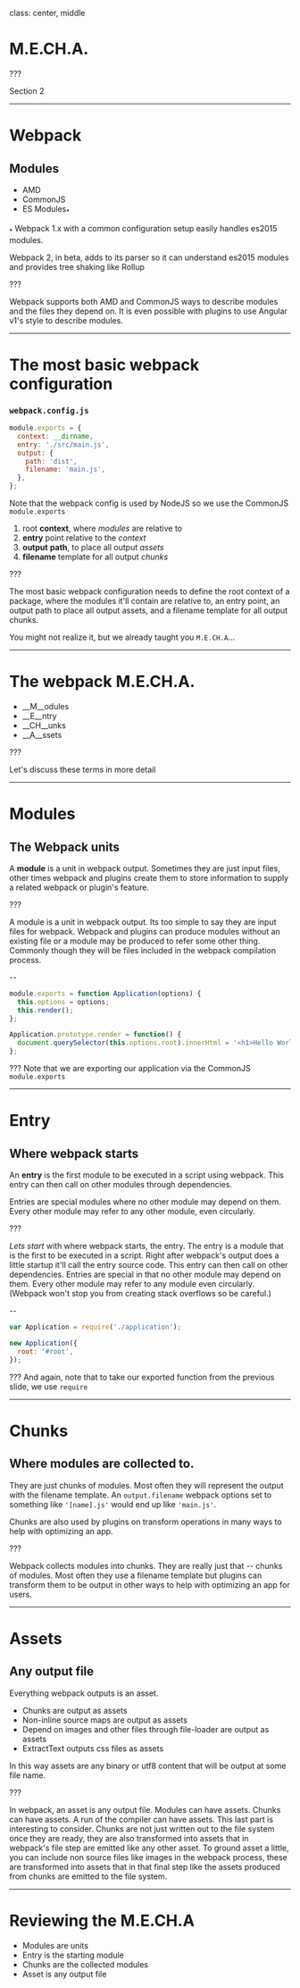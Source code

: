 class: center, middle
# M.E.CH.A.

???

Section 2

---

# Webpack

## Modules

- AMD
- CommonJS
- ES Modules<sub>\*</sub>

<sub>\*</sub> Webpack 1.x with a common configuration setup easily handles es2015 modules.

Webpack 2, in beta, adds to its parser so it can understand es2015 modules and provides tree shaking like Rollup

???

Webpack supports both AMD and CommonJS ways to describe modules and the files
they depend on. It is even possible with plugins to use Angular v1's style to
describe modules.

---

# The most basic webpack configuration

### `webpack.config.js`

```js
module.exports = {
  context: __dirname,
  entry: './src/main.js',
  output: {
    path: 'dist',
    filename: 'main.js',
  },
};
```
Note that the webpack config is used by NodeJS so we use the CommonJS `module.exports`

1. root __context__, where _modules_ are relative to
2. __entry__ point relative to the _context_
3. __output__ __path__, to place all output _assets_
  1. __filename__ template for all output _chunks_

???

The most basic webpack configuration needs to define the root context of a package, where the modules it'll contain are relative to, an entry point, an output path to place all output assets, and a filename template for all output chunks.

You might not realize it, but we already taught you `M.E.CH.A`...

---

# The webpack M.E.CH.A.

- __M__odules
- __E__ntry
- __CH__unks
- __A__ssets

???

Let's discuss these terms in more detail

---

# Modules

## The Webpack units

A **module** is a unit in webpack output. Sometimes they are just input files, other times webpack and plugins create them to store information to supply a related webpack or plugin's feature.

???

A module is a unit in webpack output. Its too simple to say they are input files for webpack. Webpack and plugins can produce modules without an existing file or a module may be produced to refer some other thing. Commonly though they will be files included in the webpack compilation process.

--

```javascript
module.exports = function Application(options) {
  this.options = options;
  this.render();
};

Application.prototype.render = function() {
  document.querySelector(this.options.root).innerHtml = '<h1>Hello World</h1>';
};
```

???
Note that we are exporting our application via the CommonJS `module.exports`

---

# Entry

## Where webpack starts

An **entry** is the first module to be executed in a script using webpack. This entry can then call on other modules through dependencies.

Entries are special modules where no other module may depend on them. Every other module may refer to any other module, even circularly.

???

_Lets start_ with where webpack starts, the entry. The entry is a module that is the first to be executed in a script. Right after webpack's output does a little startup it'll call the entry source code. This entry can then call on other dependencies. Entries are special in that no other module may depend on them. Every other module may refer to any module even circularly. (Webpack won't stop you from creating stack overflows so be careful.)

--

```javascript
var Application = require('./application');

new Application({
  root: '#root',
});
```

???
And again, note that to take our exported function from the previous slide, we use `require`

---

# Chunks

## Where modules are collected to.

They are just chunks of modules. Most often they will represent the output with the filename template. An `output.filename` webpack options set to something like `'[name].js'` would end up like `'main.js'`.

Chunks are also used by plugins on transform operations in many ways to help with optimizing an app.

???

Webpack collects modules into chunks. They are really just that -- chunks of modules. Most often they use a filename template but plugins can transform them to be output in other ways to help with optimizing an app for users.

---

# Assets

## Any output file

Everything webpack outputs is an asset.

- Chunks are output as assets
- Non-inline source maps are output as assets
- Depend on images and other files through file-loader are output as assets
- ExtractText outputs css files as assets

In this way assets are any binary or utf8 content that will be output at some file name.

???

In webpack, an asset is any output file. Modules can have assets. Chunks can have assets. A run of the compiler can have assets. This last part is interesting to consider. Chunks are not just written out to the file system once they are ready, they are also transformed into assets that in webpack's file step are emitted like any other asset. To ground asset a little, you can include non source files like images in the webpack process, these are transformed into assets that in that final step like the assets produced from chunks are emitted to the file system.

---

# Reviewing the M.E.CH.A

- Modules are units
- Entry is the starting module
- Chunks are the collected modules
- Asset is any output file
